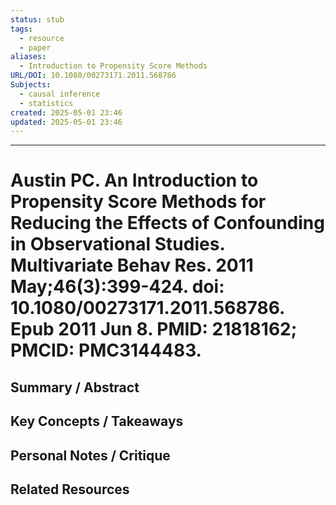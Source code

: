 ```yaml
---
status: stub
tags:
  - resource
  - paper
aliases:
  - Introduction to Propensity Score Methods
URL/DOI: 10.1080/00273171.2011.568786
Subjects:
  - causal inference
  - statistics
created: 2025-05-01 23:46
updated: 2025-05-01 23:46
---
```

---
# Austin PC. An Introduction to Propensity Score Methods for Reducing the Effects of Confounding in Observational Studies. Multivariate Behav Res. 2011 May;46(3):399-424. doi: 10.1080/00273171.2011.568786. Epub 2011 Jun 8. PMID: 21818162; PMCID: PMC3144483.

## Summary / Abstract


## Key Concepts / Takeaways


## Personal Notes / Critique



## Related Resources



